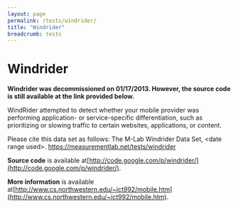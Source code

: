 ```yaml
---
layout: page
permalink: /tests/windrider/
title: "Windrider"
breadcrumb: tests
---
```


# Windrider

**Windrider was decommissioned on 01/17/2013. However, the source code is still available at the link provided below.**

WindRider attempted to detect whether your mobile provider was performing application- or service-specific differentiation, such as prioritizing or slowing traffic to certain websites, applications, or content.

Please cite this data set as follows: The M-Lab Windrider Data Set, &lt;date range used&gt;. https://measurementlab.net/tests/windrider

**Source code** is available at[http://code.google.com/p/windrider/](http://code.google.com/p/windrider/).

**More information** is available at[http://www.cs.northwestern.edu/~ict992/mobile.htm](http://www.cs.northwestern.edu/~ict992/mobile.htm).